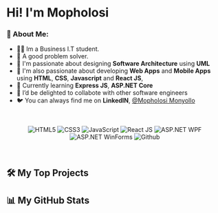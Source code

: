 # Hi! I'm Mopholosi

### 👋 About Me:

- 👨‍💻 Im a Business I.T student.
- 📝 A good problem solver. 
- 🤩 I'm passionate about designing **Software Architecture** using **UML**
- 🤩 I'm also passionate about developing **Web Apps** and **Mobile Apps** using **HTML**, **CSS**, **Javascript** and **React JS**,  
- 🌱 Currently learning **Express JS**, **ASP.NET Core**
- 👯 I’d be delighted to collabote with other software engineers
- 🐦 You can always find me on **LinkedIN**, [@Mopholosi Monyollo](https://www.linkedin.com/in/mopholosi-monyollo-b184001b2/)

<br>

<p align="center">
<img alt="HTML5" src="https://img.shields.io/badge/html5-%23325288.svg?style=for-the-badge&logo=html5&logoColor=ffffff"/>
<img alt="CSS3" src="https://img.shields.io/badge/css3-%23476dad.svg?style=for-the-badge&logo=css3&logoColor=ffffff"/>
<img alt="JavaScript" src="https://img.shields.io/badge/javascript-%23325288.svg?style=for-the-badge&logo=javascript&logoColor=%23ffffff"/>
<img alt="React JS" src="https://img.shields.io/badge/react-%23476dad.svg?style=for-the-badge&logo=react&logoColor=%23ffffff"/>
  
<img alt="ASP.NET WPF" src="https://img.shields.io/badge/bootstrap-%23325288.svg?style=for-the-badge&logo=bootstrap&logoColor=ffffff"/>
<img alt="ASP.NET WinForms" src="https://img.shields.io/badge/bootstrap-%23325288.svg?style=for-the-badge&logo=bootstrap&logoColor=ffffff"/>
<img alt="Github" src="https://img.shields.io/badge/github-%23476dad.svg?style=for-the-badge&logo=github&logoColor=ffffff"/>
</p>

<br/>

## 🛠 My Top Projects
<!-- <br/>
<p>
  <a href="https://web-dev-dan.github.io/JavaScript-To-Do-List/">
    <img width="400" src="https://github.com/Web-Dev-Dan/JavaScript-To-Do-List/blob/main/To-Do-List-Screenshot.png" />
  </a>
  <a href="https://web-dev-dan.github.io/Thirdle/">
    <img width="400" src="https://github.com/Web-Dev-Dan/Thirdle/blob/main/Thirdle-Screenshot.png" />
  </a>
  <br />
  <a href="https://web-dev-dan.github.io/JavaScript-To-Do-List/">
    <img width="400" align="" src="https://github-readme-stats.vercel.app/api/pin/?username=Web-Dev-Dan&repo=JavaScript-To-Do-List&bg_color=325288&text_color=ffffff&title_color=ffffff&border_color=112e5f&icon_color=ffffff" />
  </a>
  <a href="https://web-dev-dan.github.io/Thirdle/">
    <img width="400" align="" src="https://github-readme-stats.vercel.app/api/pin/?username=Web-Dev-Dan&repo=Thirdle&bg_color=325288&text_color=ffffff&title_color=ffffff&border_color=112e5f&icon_color=fff" />
  </a>
</p>

<p>
  <a href="https://web-dev-dan.github.io/React-E-Commerce-Site/">
    <img width="400" src="https://user-images.githubusercontent.com/80458000/186884755-2ae00c89-9076-4138-8fbd-e1da1f2a65fc.png" />
  </a>
  <a href="https://web-dev-dan.github.io/Taskr---Bug-Tracking-Application/">
    <img width="400" src="https://user-images.githubusercontent.com/80458000/186883943-b4157a5d-e20f-4e67-a425-9b8c0d7d0c08.png" />
  </a>
  <br />
  <a href="https://web-dev-dan.github.io/React-E-Commerce-Site/">
    <img width="400" align="" src="https://github-readme-stats.vercel.app/api/pin/?username=Web-Dev-Dan&repo=React-E-Commerce-Site&bg_color=325288&text_color=ffffff&title_color=ffffff&border_color=112e5f&icon_color=ffffff" />
  </a>
  <a href="https://web-dev-dan.github.io/Taskr---Bug-Tracking-Application/">
    <img width="400" align="" src="https://github-readme-stats.vercel.app/api/pin/?username=Web-Dev-Dan&repo=Taskr---Bug-Tracking-Application&bg_color=325288&text_color=ffffff&title_color=ffffff&border_color=112e5f&icon_color=fff" />
  </a>
</p>


<br />
 -->


## 📊 My GitHub Stats
<br />
<!--
![Anurag's GitHub stats](https://github-readme-stats.vercel.app/api?username=Web-Dev-Dan&show_icons=true&theme=tokyonight)
-->
<!-- Include once I have committed code to GitHub (Top Languages Widget):-->
<!--
![Top Langs](https://github-readme-stats.vercel.app/api/top-langs/?username=Web-Dev-Dan&layout=compact&theme=tokyonight)
-->

<!-- <p>
<a href="https://github.com/Web-Dev-Dan">
  <img height="160em" src="https://github-readme-stats.vercel.app/api?username=Web-Dev-Dan&count_private=true&show_icons=true&bg_color=325288&text_color=ffffff&title_color=ffffff&border_color=325288&icon_color=ffffff" />
  <img height="160em" src="https://github-readme-stats-eight-theta.vercel.app/api/top-langs/?username=Web-Dev-Dan&bg_color=325288&text_color=ffffff&title_color=ffffff&border_color=ffffff&icon_color=ffffff&layout=compact&langs_count=10&exclude_repo=gamebase&hide=objective-c,c,java" />
</a>
</p>
 -->
<!--
<p align="center">
<a href="https://github.com/hellodeborahuk">
  <img height="150em" src="https://github-readme-stats.vercel.app/api?username=Web-Dev-Dan&count_private=true&show_icons=true&bg_color=325288&text_color=ffffff&title_color=ffffff&border_color=325288&icon_color=ffffff" />
  <img height="150em" src="https://github-readme-stats-eight-theta.vercel.app/api/top-langs/?username=Web-Dev-Dan&bg_color=325288&text_color=ffffff&title_color=ffffff&border_color=ffffff&icon_color=ffffff&layout=compact&langs_count=10&exclude_repo=gamebase&hide=objective-c,c,java" />
</a>
</p>
-->

<!--
Primary Color: 325288;
-->

  

<!--
**MopholosiCodes/MopholosiCodes** is a ✨ _special_ ✨ repository because its `README.md` (this file) appears on your GitHub profile.

Here are some ideas to get you started:

- 🔭 I’m currently working on ...
- 🌱 I’m currently learning ...
- 👯 I’m looking to collaborate on ...
- 🤔 I’m looking for help with ...
- 💬 Ask me about ...
- 📫 How to reach me: ...
- 😄 Pronouns: ...
- ⚡ Fun fact: ...
-->
